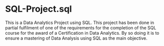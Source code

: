 # SQL-Project.sql
This is a Data Analytics Project using SQL. This project has been done in partial fulfilment of one of the requirements for the completion of the SQL course for the award of a Certification in Data Analytics. By so doing it is to ensure a mastering of Data Analysis using SQL as the main objective.
